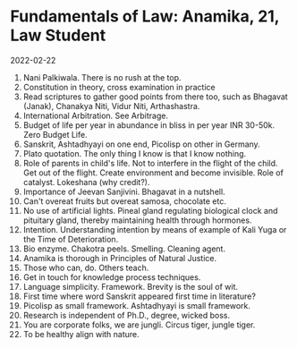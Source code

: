 # Fundamentals of Law: Anamika, 21, Law Student

 2022-02-22

 1.  Nani Palkiwala. There is no rush at the top. 
 2. Constitution in theory, cross examination in practice
 3.  Read scriptures to gather good points from there too, such as Bhagavat (Janak), Chanakya Niti, Vidur Niti, Arthashastra. 
 4.  International Arbitration. See Arbitrage.  
 5. Budget of life per year in abundance in bliss in per year INR 30-50k. Zero Budget Life. 
 6. Sanskrit, Ashtadhyayi on one end, Picolisp on other in Germany. 
 7. Plato quotation. The only thing I know is that I know nothing.
 8. Role of parents in child's life. Not to interfere in the flight of the child. Get out of the flight. Create environment and become invisible. Role of catalyst. Lokeshana (why credit?). 
 9. Importance of Jeevan Sanjivini. Bhagavat in a nutshell. 
10. Can't overeat fruits but overeat samosa, chocolate etc. 
11. No use of artificial lights. Pineal gland regulating biological clock and pituitary gland, thereby maintaining health through hormones. 
12. Intention. Understanding intention by means of example of Kali Yuga or the Time of Deterioration. 
13. Bio enzyme. Chakotra peels. Smelling. Cleaning agent. 
14. Anamika is thorough in Principles of Natural Justice. 
15. Those who can, do. Others teach. 
16. Get in touch for knowledge process techniques. 
17. Language simplicity. Framework. Brevity is the soul of wit. 
18. First time where word Sanskrit appeared first time in literature?
19. Picolisp as small framework. Ashtadhyayi is small framework. 
20. Research is independent of Ph.D., degree, wicked boss. 
21. You are corporate folks, we are jungli. Circus tiger, jungle tiger. 
22. To be healthy align with nature. 
